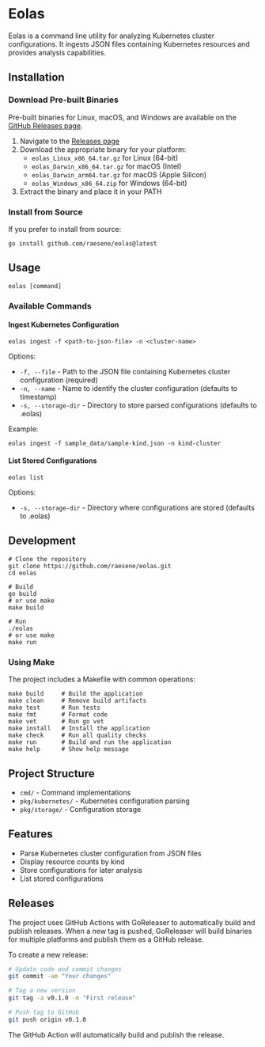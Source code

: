 # Eolas

Eolas is a command line utility for analyzing Kubernetes cluster configurations. It ingests JSON files containing Kubernetes resources and provides analysis capabilities.

## Installation

### Download Pre-built Binaries

Pre-built binaries for Linux, macOS, and Windows are available on the [GitHub Releases page](https://github.com/raesene/eolas/releases).

1. Navigate to the [Releases page](https://github.com/raesene/eolas/releases)
2. Download the appropriate binary for your platform:
   - `eolas_Linux_x86_64.tar.gz` for Linux (64-bit)
   - `eolas_Darwin_x86_64.tar.gz` for macOS (Intel)
   - `eolas_Darwin_arm64.tar.gz` for macOS (Apple Silicon)
   - `eolas_Windows_x86_64.zip` for Windows (64-bit)
3. Extract the binary and place it in your PATH

### Install from Source

If you prefer to install from source:

```
go install github.com/raesene/eolas@latest
```

## Usage

```
eolas [command]
```

### Available Commands

#### Ingest Kubernetes Configuration

```
eolas ingest -f <path-to-json-file> -n <cluster-name>
```

Options:
- `-f, --file` - Path to the JSON file containing Kubernetes cluster configuration (required)
- `-n, --name` - Name to identify the cluster configuration (defaults to timestamp)
- `-s, --storage-dir` - Directory to store parsed configurations (defaults to .eolas)

Example:
```
eolas ingest -f sample_data/sample-kind.json -n kind-cluster
```

#### List Stored Configurations

```
eolas list
```

Options:
- `-s, --storage-dir` - Directory where configurations are stored (defaults to .eolas)

## Development

```
# Clone the repository
git clone https://github.com/raesene/eolas.git
cd eolas

# Build
go build
# or use make
make build

# Run
./eolas
# or use make
make run
```

### Using Make

The project includes a Makefile with common operations:

```
make build     # Build the application
make clean     # Remove build artifacts
make test      # Run tests
make fmt       # Format code
make vet       # Run go vet
make install   # Install the application
make check     # Run all quality checks
make run       # Build and run the application
make help      # Show help message
```

## Project Structure

- `cmd/` - Command implementations
- `pkg/kubernetes/` - Kubernetes configuration parsing
- `pkg/storage/` - Configuration storage

## Features

- Parse Kubernetes cluster configuration from JSON files
- Display resource counts by kind
- Store configurations for later analysis
- List stored configurations

## Releases

The project uses GitHub Actions with GoReleaser to automatically build and publish releases. When a new tag is pushed, GoReleaser will build binaries for multiple platforms and publish them as a GitHub release.

To create a new release:

```bash
# Update code and commit changes
git commit -am "Your changes"

# Tag a new version
git tag -a v0.1.0 -m "First release"

# Push tag to GitHub
git push origin v0.1.0
```

The GitHub Action will automatically build and publish the release.